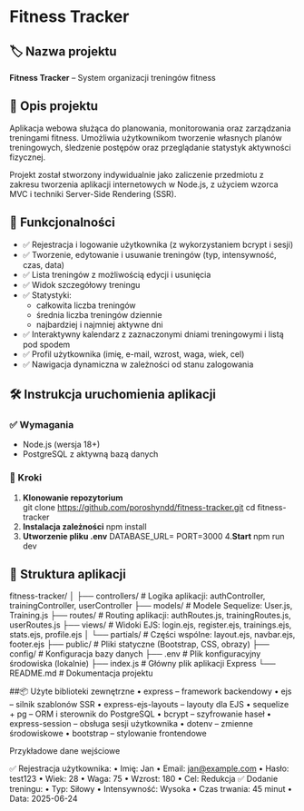 # Fitness Tracker

## 🏷️ Nazwa projektu

**Fitness Tracker** – System organizacji treningów fitness

## 📝 Opis projektu

Aplikacja webowa służąca do planowania, monitorowania oraz zarządzania treningami fitness. Umożliwia użytkownikom tworzenie własnych planów treningowych, śledzenie postępów oraz przeglądanie statystyk aktywności fizycznej.

Projekt został stworzony indywidualnie jako zaliczenie przedmiotu z zakresu tworzenia aplikacji internetowych w Node.js, z użyciem wzorca MVC i techniki Server-Side Rendering (SSR).

## 🚀 Funkcjonalności

- ✅ Rejestracja i logowanie użytkownika (z wykorzystaniem bcrypt i sesji)  
- ✅ Tworzenie, edytowanie i usuwanie treningów (typ, intensywność, czas, data)  
- ✅ Lista treningów z możliwością edycji i usunięcia  
- ✅ Widok szczegółowy treningu  
- ✅ Statystyki:
  - całkowita liczba treningów  
  - średnia liczba treningów dziennie  
  - najbardziej i najmniej aktywne dni  
- ✅ Interaktywny kalendarz z zaznaczonymi dniami treningowymi i listą pod spodem  
- ✅ Profil użytkownika (imię, e-mail, wzrost, waga, wiek, cel)  
- ✅ Nawigacja dynamiczna w zależności od stanu zalogowania  

## 🛠️ Instrukcja uruchomienia aplikacji

### ✅ Wymagania

- Node.js (wersja 18+)  
- PostgreSQL z aktywną bazą danych  

### 🔧 Kroki

1. **Klonowanie repozytorium**  
 git clone https://github.com/poroshyndd/fitness-tracker.git
 cd fitness-tracker
2. **Instalacja zależności**
  npm install
3. **Utworzenie pliku .env**
 DATABASE_URL=
 PORT=3000
4.**Start**
   npm run dev
   
 ## 📂 Struktura aplikacji  
 
fitness-tracker/
│
├── controllers/         # Logika aplikacji: authController, trainingController, userController
├── models/              # Modele Sequelize: User.js, Training.js
├── routes/              # Routing aplikacji: authRoutes.js, trainingRoutes.js, userRoutes.js
├── views/               # Widoki EJS: login.ejs, register.ejs, trainings.ejs, stats.ejs, profile.ejs
│   └── partials/        # Części wspólne: layout.ejs, navbar.ejs, footer.ejs
├── public/              # Pliki statyczne (Bootstrap, CSS, obrazy)
├── config/              # Konfiguracja bazy danych
├── .env                 # Plik konfiguracyjny środowiska (lokalnie)
├── index.js             # Główny plik aplikacji Express
└── README.md            # Dokumentacja projektu



 ##📦 Użyte biblioteki zewnętrzne
	•	express – framework backendowy
	•	ejs – silnik szablonów SSR
	•	express-ejs-layouts – layouty dla EJS
	•	sequelize + pg – ORM i sterownik do PostgreSQL
	•	bcrypt – szyfrowanie haseł
	•	express-session – obsługa sesji użytkownika
	•	dotenv – zmienne środowiskowe
	•	bootstrap – stylowanie frontendowe



Przykładowe dane wejściowe

✅ Rejestracja użytkownika:
	•	Imię: Jan
	•	Email: jan@example.com
	•	Hasło: test123
	•	Wiek: 28
	•	Waga: 75
	•	Wzrost: 180
	•	Cel: Redukcja
 ✅ Dodanie treningu:
	•	Typ: Siłowy
	•	Intensywność: Wysoka
	•	Czas trwania: 45 minut
	•	Data: 2025-06-24
